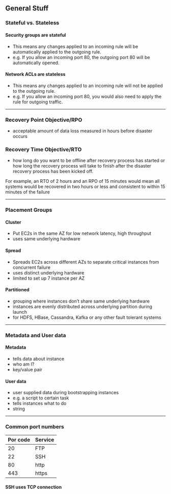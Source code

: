 ## General Stuff

### Stateful vs. Stateless
#### Security groups are stateful
- This means any changes applied to an incoming rule will be automatically applied to the outgoing rule. 
- e.g. If you allow an incoming port 80, the outgoing port 80 will be automatically opened.

#### Network ACLs are stateless
- This means any changes applied to an incoming rule will not be applied to the outgoing rule. 
- e.g. If you allow an incoming port 80, you would also need to apply the rule for outgoing traffic.

*******************************************
### Recovery Point Objective/RPO
- acceptable amount of data loss measured in hours before disaster occurs

### Recovery Time Objective/RTO 
- how long do you want to be offline after recovery process has started or how long the recovery 
  process will take to finish after the disaster recovery process has been 
  kicked off.

For example, an RTO of 2 hours and an RPO of 15 minutes would mean all systems 
would be recovered in two hours or less and consistent to within 15 minutes of 
the failure

*******************************************
### Placement Groups

#### Cluster
- Put EC2s in the same AZ for low network latency, high throughput
- uses same underlying hardware

#### Spread
- Spreads EC2s across different AZs to separate critical instances from concurrent failure
- uses distinct underlying hardware
- limited to set up 7 instance per AZ

#### Partitioned 
- grouping where instances don’t share same underlying hardware
- instances are evenly distributed across underlying partition during launch
- for HDFS, HBase, Cassandra, Kafka or any other fault tolerant systems

*******************************************
### Metadata and User data

#### Metadata
- tells data about instance
- who am I?
- key/value pair

#### User data
- user supplied data during bootstrapping instances
- e.g. a script to certain task
- tells instances what to do
- string

*******************************************

### Common port numbers

| Por code | Service |
|----|-----|
| 20 |	FTP |
| 22	| SSH |
|80	| http |
|443 |	https| 

#### SSH uses TCP connection